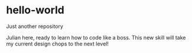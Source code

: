 # hello-world

Just another repository

Julian here, ready to learn how to code like a boss.
This new skill will take my current design chops to the next level!
